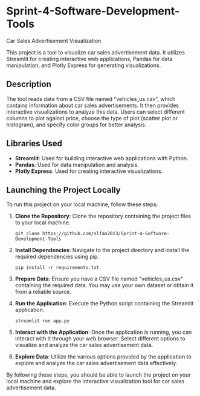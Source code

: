 # Sprint-4-Software-Development-Tools
 
Car Sales Advertisement Visualization

This project is a tool to visualize car sales advertisement data. It utilizes Streamlit for creating interactive web applications, Pandas for data manipulation, and Plotly Express for generating visualizations.

## Description

The tool reads data from a CSV file named "vehicles_us.csv", which contains information about car sales advertisements. It then provides interactive visualizations to analyze this data. Users can select different columns to plot against price, choose the type of plot (scatter plot or histogram), and specify color groups for better analysis.

## Libraries Used

- **Streamlit**: Used for building interactive web applications with Python.
- **Pandas**: Used for data manipulation and analysis.
- **Plotly Express**: Used for creating interactive visualizations.

## Launching the Project Locally

To run this project on your local machine, follow these steps:

1. **Clone the Repository**: Clone the repository containing the project files to your local machine.

   ```
   git clone https://github.com/slfan2013/Sprint-4-Software-Development-Tools
   ```

2. **Install Dependencies**: Navigate to the project directory and install the required dependencies using pip.

   ```
   pip install -r requirements.txt
   ```

3. **Prepare Data**: Ensure you have a CSV file named "vehicles_us.csv" containing the required data. You may use your own dataset or obtain it from a reliable source.

4. **Run the Application**: Execute the Python script containing the Streamlit application.

   ```
   streamlit run app.py
   ```

5. **Interact with the Application**: Once the application is running, you can interact with it through your web browser. Select different options to visualize and analyze the car sales advertisement data.

6. **Explore Data**: Utilize the various options provided by the application to explore and analyze the car sales advertisement data effectively.

By following these steps, you should be able to launch the project on your local machine and explore the interactive visualization tool for car sales advertisement data.
